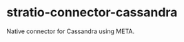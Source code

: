 stratio-connector-cassandra
===========================

Native connector for Cassandra using META.
